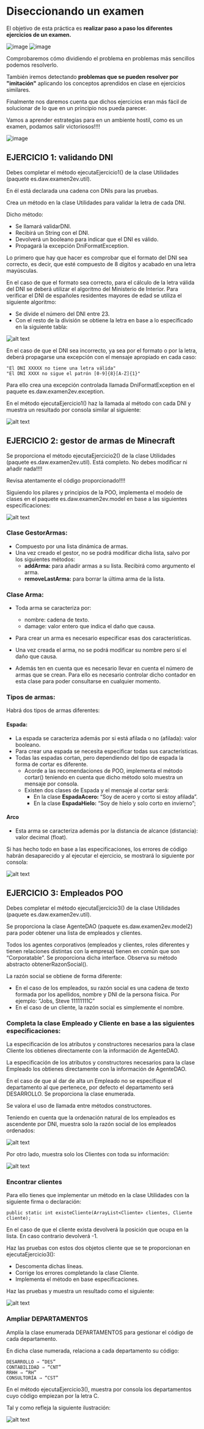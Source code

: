 # Diseccionando un examen
El objetivo de esta práctica es **realizar paso a paso los diferentes ejercicios de un examen.**

![image](https://github.com/profeMelola/Programacion-04-2023-24/assets/91023374/ab67a0e9-7659-4516-829f-3c6581f69f99) ![image](https://github.com/profeMelola/Programacion-04-2023-24/assets/91023374/55ec1193-b823-403b-aada-f4f75c987c0e)



Comprobaremos cómo dividiendo el problema en problemas más sencillos podemos resolverlo.

También iremos detectando **problemas que se pueden resolver por "imitación"** aplicando los conceptos aprendidos en clase en ejercicios similares.

Finalmente nos daremos cuenta que dichos ejercicios eran más fácil de solucionar de lo que en un principio nos pueda parecer.

Vamos a aprender estrategias para en un ambiente hostil, como es un examen, podamos salir victoriosos!!!!

![image](https://github.com/profeMelola/Programacion-04-2023-24/assets/91023374/0d2b8014-ce1b-42fa-8506-072a2853934f)

## EJERCICIO 1: validando DNI

Debes completar el método ejecutaEjercicio1() de la clase Utilidades (paquete es.daw.examen2ev.util).
 
En él está declarada una cadena con DNIs para las pruebas.

Crea un método en la clase Utilidades para validar la letra de cada DNI. 

Dicho método:

- Se llamará validarDNI.
- Recibirá un String con el DNI.
- Devolverá un booleano para indicar que el DNI es válido.
- Propagará la excepción DniFormatException.

Lo primero que hay que hacer es comprobar que el formato del DNI sea correcto, es decir, que esté compuesto de 8 dígitos y acabado en una letra mayúsculas.

En el caso de que el formato sea correcto, para el cálculo de la letra válida del DNI se deberá utilizar el algoritmo del Ministerio de Interior. Para verificar el DNI  de españoles residentes mayores de edad se utiliza el siguiente algoritmo:

- Se divide el número del DNI entre 23.
- Con el resto de la división se obtiene la letra en base a lo especificado en la siguiente tabla:

![alt text](image.png)

En el caso de que el DNI sea incorrecto, ya sea por el formato o por la letra, deberá propagarse una excepción con el mensaje apropiado en cada caso:

```
"El DNI XXXXX no tiene una letra válida"
"El DNI XXXX no sigue el patrón [0-9]{8}[A-Z]{1}"
```

Para ello crea una excepción controlada llamada DniFormatException en el paquete es.daw.examen2ev.exception.

En el método ejecutaEjercicio1() haz la llamada al método con cada DNI y muestra un resultado por consola similar al siguiente:

![alt text](image-1.png)


## EJERCICIO 2: gestor de armas de Minecraft

Se proporciona el método ejecutaEjercicio2() de la clase Utilidades (paquete es.daw.examen2ev.util). Está completo. No debes modificar ni añadir nada!!!!

Revisa atentamente el código proporcionado!!!!

Siguiendo los pilares y principios de la POO, implementa el modelo de clases en el paquete es.daw.examen2ev.model en base a las siguientes especificaciones:

![alt text](image-2.png)

### Clase GestorArmas:

- Compuesto por una lista dinámica de armas.
- Una vez creado el gestor, no se podrá modificar dicha lista, salvo por los siguientes métodos:
    - **addArma:** para añadir armas a su lista. Recibirá como argumento el arma.
    - **removeLastArma:** para borrar la última arma de la lista.

### Clase Arma:

- Toda arma se caracteriza por:
    - nombre: cadena de texto.
    - damage: valor entero que indica el daño que causa.

- Para crear un arma es necesario especificar esas dos características.
- Una vez creada el arma, no se podrá modificar su nombre pero sí el daño que causa.
- Además ten en cuenta que es necesario llevar en cuenta el número de armas que se crean. Para ello es necesario controlar dicho contador en esta clase para poder consultarse en cualquier momento.

### Tipos de armas:

Habrá dos tipos de armas diferentes:

#### Espada:
- La espada se caracteriza además por si está afilada o no (afilada): valor booleano.
- Para crear una espada se necesita especificar todas sus características.
- Todas las espadas cortan, pero dependiendo del tipo de espada la forma de cortar es diferente. 
    - Acorde a las recomendaciones de POO, implementa el método cortar() teniendo en cuenta que dicho método solo muestra un mensaje por consola. 
    - Existen dos clases de Espada y el mensaje al cortar será:
        - En la clase **EspadaAcero:** “Soy de acero y corto si estoy afilada”.
        - En la clase **EspadaHielo:** “Soy de hielo y solo corto en invierno”;

#### Arco
- Esta arma se caracteriza además por la distancia de alcance (distancia): valor decimal (float).

Si has hecho todo en base a las especificaciones, los errores de código habrán desaparecido y al ejecutar el ejercicio, se mostrará lo siguiente por consola:

![alt text](image-3.png)

## EJERCICIO 3: Empleados POO

Debes completar el método ejecutaEjercicio3() de la clase Utilidades (paquete es.daw.examen2ev.util).

Se proporciona la clase AgenteDAO (paquete es.daw.examen2ev.model2) para poder obtener una lista de empleados y clientes.

Todos los agentes corporativos (empleados y clientes, roles diferentes y tienen relaciones distintas con la empresa) tienen en común que son “Corporatable”. Se proporciona dicha interface. Observa su método abstracto obtenerRazonSocial().

La razón social se obtiene de forma diferente:
- En el caso de los empleados, su razón social es una cadena de texto formada por los apellidos, nombre y DNI de la persona física. Por ejemplo: “Jobs, Steve 11111111C”
- En el caso de un cliente, la razón social es simplemente el nombre.

### Completa la clase Empleado y Cliente en base a las siguientes especificaciones:

La especificación de los atributos y constructores necesarios para la clase Cliente los obtienes directamente con la información de AgenteDAO. 

La especificación de los atributos y constructores necesarios para la clase Empleado los obtienes directamente con la información de AgenteDAO. 

En el caso de que al dar de alta un Empleado no se especifique el departamento al que pertenece, por defecto el departamento será DESARROLLO. Se proporciona la clase enumerada.

Se valora el uso de llamada entre métodos constructores.

Teniendo en cuenta que la ordenación natural de los empleados es ascendente por DNI, muestra solo la razón social de los empleados ordenados:

![alt text](image-4.png)

Por otro lado, muestra solo los Clientes con toda su información:

![alt text](image-5.png)

### Encontrar clientes

Para ello tienes que implementar un método en la clase Utilidades con la siguiente firma o declaración:

```
public static int existeCliente(ArrayList<Cliente> clientes, Cliente cliente); 
```

En el caso de que el cliente exista devolverá la posición que ocupa en la lista. En caso contrario devolverá -1.

Haz las pruebas con estos dos objetos cliente que se te proporcionan en ejecutaEjercicio3():
- Descomenta dichas líneas.
- Corrige los errores completando la clase Cliente.
- Implementa el  método en base especificaciones.


Haz las pruebas y muestra un resultado como el siguiente:

![alt text](image-6.png)

### Ampliar DEPARTAMENTOS

Amplía la clase enumerada DEPARTAMENTOS para gestionar el código de cada departamento.

En dicha clase numerada, relaciona a cada departamento su código:

```
DESARROLLO ⇒ “DES”
CONTABILIDAD ⇒ “CNT”
RRHH ⇒ “RH”
CONSULTORÍA ⇒ “CST”
```

En el método ejecutaEjercicio3(), muestra por consola los departamentos cuyo código empiezan por la letra C. 

Tal y como refleja la siguiente ilustración:

![alt text](image-7.png)

